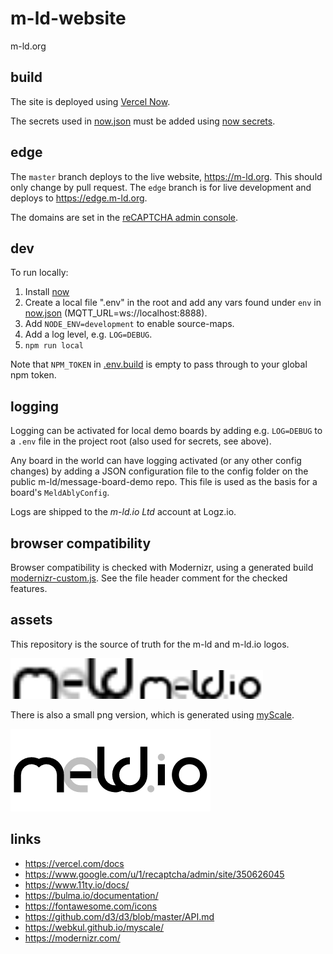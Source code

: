 # m-ld-website
m-ld.org

## build
The site is deployed using [Vercel Now](https://vercel.com/docs).

The secrets used in [now.json](now.json) must be added using [now
secrets](https://vercel.com/docs/cli#commands/secrets).

## edge
The `master` branch deploys to the live website, https://m-ld.org. This should
only change by pull request. The `edge` branch is for live development and
deploys to https://edge.m-ld.org.

The domains are set in the [reCAPTCHA admin
console](https://www.google.com/u/1/recaptcha/admin/site/350626045).

## dev
To run locally:
1. Install [now](https://vercel.com/download)
1. Create a local file ".env" in the root and add any vars found under `env` in
   [now.json](now.json) (MQTT_URL=ws://localhost:8888).
1. Add `NODE_ENV=development` to enable source-maps.
1. Add a log level, e.g. `LOG=DEBUG`.
1. `npm run local`

Note that `NPM_TOKEN` in [.env.build](./.env.build) is empty to pass through to
your global npm token.

## logging
Logging can be activated for local demo boards by adding e.g. `LOG=DEBUG` to a
`.env` file in the project root (also used for secrets, see above).

Any board in the world can have logging activated (or any other config changes)
by adding a JSON configuration file to the config folder on the public
m-ld/message-board-demo repo. This file is used as the basis for a board's
`MeldAblyConfig`.

Logs are shipped to the _m-ld.io Ltd_ account at Logz.io.

## browser compatibility
Browser compatibility is checked with Modernizr, using a generated build
[modernizr-custom.js](src/modernizr-custom.js). See the file header comment
for the checked features.

## assets
This repository is the source of truth for the m-ld and m-ld.io logos.

<img src="src/m-ld.svg" alt="m-ld" width="200"/>
<img src="src/m-ld.io.svg" alt="m-ld.io" width="200"/>

There is also a small png version, which is generated using
[myScale](https://webkul.github.io/myscale/).

<img src="src/m-ld.io.small.png" alt="m-ld.io small"/>

## links
* https://vercel.com/docs
* https://www.google.com/u/1/recaptcha/admin/site/350626045
* https://www.11ty.io/docs/
* https://bulma.io/documentation/
* https://fontawesome.com/icons
* https://github.com/d3/d3/blob/master/API.md
* https://webkul.github.io/myscale/
* https://modernizr.com/